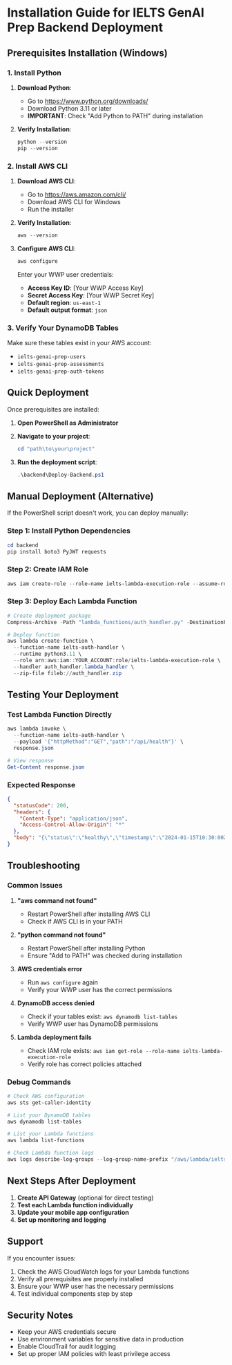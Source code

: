 # Installation Guide for IELTS GenAI Prep Backend Deployment

## Prerequisites Installation (Windows)

### 1. Install Python

1. **Download Python**:
   - Go to https://www.python.org/downloads/
   - Download Python 3.11 or later
   - **IMPORTANT**: Check "Add Python to PATH" during installation

2. **Verify Installation**:
   ```powershell
   python --version
   pip --version
   ```

### 2. Install AWS CLI

1. **Download AWS CLI**:
   - Go to https://aws.amazon.com/cli/
   - Download AWS CLI for Windows
   - Run the installer

2. **Verify Installation**:
   ```powershell
   aws --version
   ```

3. **Configure AWS CLI**:
   ```powershell
   aws configure
   ```
   
   Enter your WWP user credentials:
   - **Access Key ID**: [Your WWP Access Key]
   - **Secret Access Key**: [Your WWP Secret Key]
   - **Default region**: `us-east-1`
   - **Default output format**: `json`

### 3. Verify Your DynamoDB Tables

Make sure these tables exist in your AWS account:
- `ielts-genai-prep-users`
- `ielts-genai-prep-assessments`
- `ielts-genai-prep-auth-tokens`

## Quick Deployment

Once prerequisites are installed:

1. **Open PowerShell as Administrator**
2. **Navigate to your project**:
   ```powershell
   cd "path\to\your\project"
   ```

3. **Run the deployment script**:
   ```powershell
   .\backend\Deploy-Backend.ps1
   ```

## Manual Deployment (Alternative)

If the PowerShell script doesn't work, you can deploy manually:

### Step 1: Install Python Dependencies
```powershell
cd backend
pip install boto3 PyJWT requests
```

### Step 2: Create IAM Role
```powershell
aws iam create-role --role-name ielts-lambda-execution-role --assume-role-policy-document file://trust-policy.json
```

### Step 3: Deploy Each Lambda Function
```powershell
# Create deployment package
Compress-Archive -Path "lambda_functions/auth_handler.py" -DestinationPath "auth_handler.zip"

# Deploy function
aws lambda create-function \
  --function-name ielts-auth-handler \
  --runtime python3.11 \
  --role arn:aws:iam::YOUR_ACCOUNT:role/ielts-lambda-execution-role \
  --handler auth_handler.lambda_handler \
  --zip-file fileb://auth_handler.zip
```

## Testing Your Deployment

### Test Lambda Function Directly
```powershell
aws lambda invoke \
  --function-name ielts-auth-handler \
  --payload '{"httpMethod":"GET","path":"/api/health"}' \
  response.json

# View response
Get-Content response.json
```

### Expected Response
```json
{
  "statusCode": 200,
  "headers": {
    "Content-Type": "application/json",
    "Access-Control-Allow-Origin": "*"
  },
  "body": "{\"status\":\"healthy\",\"timestamp\":\"2024-01-15T10:30:00Z\"}"
}
```

## Troubleshooting

### Common Issues

1. **"aws command not found"**
   - Restart PowerShell after installing AWS CLI
   - Check if AWS CLI is in your PATH

2. **"python command not found"**
   - Restart PowerShell after installing Python
   - Ensure "Add to PATH" was checked during installation

3. **AWS credentials error**
   - Run `aws configure` again
   - Verify your WWP user has the correct permissions

4. **DynamoDB access denied**
   - Check if your tables exist: `aws dynamodb list-tables`
   - Verify WWP user has DynamoDB permissions

5. **Lambda deployment fails**
   - Check IAM role exists: `aws iam get-role --role-name ielts-lambda-execution-role`
   - Verify role has correct policies attached

### Debug Commands

```powershell
# Check AWS configuration
aws sts get-caller-identity

# List your DynamoDB tables
aws dynamodb list-tables

# List your Lambda functions
aws lambda list-functions

# Check Lambda function logs
aws logs describe-log-groups --log-group-name-prefix "/aws/lambda/ielts"
```

## Next Steps After Deployment

1. **Create API Gateway** (optional for direct testing)
2. **Test each Lambda function individually**
3. **Update your mobile app configuration**
4. **Set up monitoring and logging**

## Support

If you encounter issues:
1. Check the AWS CloudWatch logs for your Lambda functions
2. Verify all prerequisites are properly installed
3. Ensure your WWP user has the necessary permissions
4. Test individual components step by step

## Security Notes

- Keep your AWS credentials secure
- Use environment variables for sensitive data in production
- Enable CloudTrail for audit logging
- Set up proper IAM policies with least privilege access